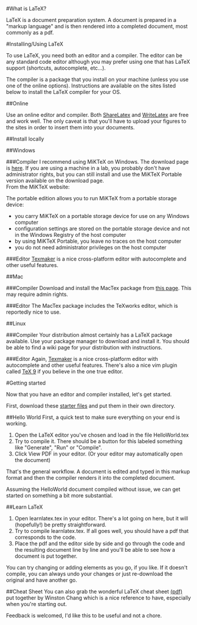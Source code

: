 #What is LaTeX?

LaTeX is a document preparation system.  A document is prepared in a "markup language" and is then rendered into a completed document, most commonly as a pdf.  

#Installing/Using LaTeX

To use LaTeX, you need both an editor and a compiler.  The editor can be any standard code editor although you may prefer using one that has LaTeX support (shortcuts, autocomplete, etc...).  

The compiler is a package that you install on your machine (unless you use one of the online options).  Instructions are available on the sites listed below to install the LaTeX compiler for your OS.

##Online

Use an online editor and compiler.  Both [ShareLatex](http://sharelatex.com) and [WriteLatex](http://writelatex.com) are free and work well.  The only caveat is that you'll have to upload your figures to the sites in order to insert them into your documents.  

##Install locally

##Windows

###Compiler
I recommend using MiKTeX on Windows.  The download page is [here](http://www.miktex.org/2.9/setup).  If you are using a machine in a lab, you probably don't have administrator rights, but you can still install and use the MiKTeX Portable version available on the download page.  
From the MiKTeX website:

The portable edition allows you to run MiKTeX from a portable storage device:
*  you carry MiKTeX on a portable storage device for use on any Windows computer
*  configuration settings are stored on the portable storage device and not in the Windows Registry of the host computer
*  by using MiKTeX Portable, you leave no traces on the host computer
*  you do not need administrator privileges on the host computer

###Editor
[Texmaker](http://www.xm1math.net/texmaker/download.html) is a nice cross-platform editor with autocomplete and other useful features. 

##Mac

###Compiler
Download and install the MacTex package from [this page](http://www.tug.org/mactex/index.html).  This may require admin rights. 

###Editor
The MacTex package includes the TeXworks editor, which is reportedly nice to use.

##Linux

###Compiler
Your distribution almost certainly has a LaTeX package available.  Use your package manager to download and install it.  You should be able to find a wiki page for your distribution with instructions.

###Editor 
Again, [Texmaker](http://www.xm1math.net/texmaker/download.html) is a nice cross-platform editor with autocomplete and other useful features. 
There's also a nice vim plugin called [TeX 9](http://www.vim.org/scripts/script.php?script_id=3508) if you believe in the one true editor.

#Getting started

Now that you have an editor and compiler installed, let's get started.  

First, download these [starter files](https://github.com/gforsyth/learnlatex/archive/master.zip) and put them in their own directory.  

##Hello World
First, a quick test to make sure everything on your end is working.  

1. Open the LaTeX editor you've chosen and load in the file HelloWorld.tex
2. Try to compile it.  There should be a button for this labeled something like "Generate", "Run" or "Compile".  
3. Click View PDF in your editor.  (Or your editor may automatically open the document)

That's the general workflow.  A document is edited and typed in this markup format and then the compiler renders it into the completed document. 

Assuming the HelloWorld document compiled without issue, we can get started on something a bit more substantial.  

##Learn LaTeX

1. Open learnlatex.tex in your editor.  There's a lot going on here, but it will (hopefully!) be pretty straightforward. 
2. Try to compile learnlatex.tex.  If all goes well, you should have a pdf that corresponds to the code.  
3. Place the pdf and the editor side by side and go through the code and the resulting document line by line and you'll be able to see how a document is put together. 

You can try changing or adding elements as you go, if you like.  If it doesn't compile, you can always undo your changes or just re-download the original and have another go.  

##Cheat Sheet
You can also grab the wonderful LaTeX cheat sheet [(pdf)](http://www.stdout.org/~winston/latex/latexsheet.pdf) put together by Winston Chang which is a nice reference to have, especially when you're starting out.

Feedback is welcomed, I'd like this to be useful and not a chore.  
